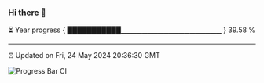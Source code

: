 ### Hi there 👋

⏳ Year progress { ███████████▁▁▁▁▁▁▁▁▁▁▁▁▁▁▁▁▁▁▁ } 39.58 %

---

⏰ Updated on Fri, 24 May 2024 20:36:30 GMT

![Progress Bar CI](https://github.com/IshwaranRudhara/GIT-ACTION/workflows/Progress%20Bar%20CI/badge.svg)
